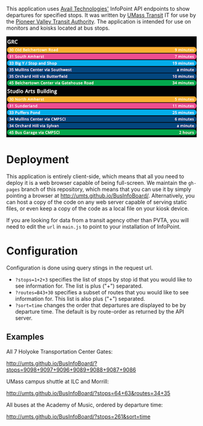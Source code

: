This application uses [Avail Technologies'][avail] InfoPoint API
endpoints to show departures for specified stops. It was written by
[UMass Transit][umts] IT for use by the [Pioneer Valley Transit
Authority][pvta]. The application is intended for use on monitors
and koisks located at bus stops.

![Screenshot](screenshot.png)

Deployment
==========
This application is entirely client-side, which means that all you need
to deploy it is a web browser capable of being full-screen.  We maintain
the `gh-pages` branch of this repository, which means that you can use
it by simply pointing a browser at http://umts.github.io/BusInfoBoard/.
Alternatively, you can host a copy of the code on any web server capable
of serving static files, or even keep a copy of the code as a local file
on your kiosk device.

If you are looking for data from a transit agency other than PVTA, you
will need to edit the `url` in `main.js` to point to your installation
of InfoPoint.

Configuration
=============
Configuration is done using query stings in the request url.

- `?stops=1+2+3` specifies the list of stops by stop id that you would
  like to see information for. The list is plus ("+") separated.
- `?routes=B43+30` specifies a subset of routes that you would like to
  see information for. This list is also plus ("+") separated.
- `?sort=time` changes the order that departures are displayed to be by
  departure time. The default is by route-order as returned by the API
  server.

Examples
--------
All 7 Holyoke Transportation Center Gates:

http://umts.github.io/BusInfoBoard/?stops=9098+9097+9096+9089+9088+9087+9086

UMass campus shuttle at ILC and Morrill:

http://umts.github.io/BusInfoBoard/?stops=64+63&routes=34+35

All buses at the Academy of Music, ordered by departure time:

http://umts.github.io/BusInfoBoard/?stops=261&sort=time

[avail]: http://www.availtec.com/
[umts]: http://www.umass.edu/transit/
[pvta]: http://www.pvta.com/

